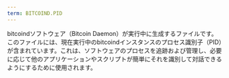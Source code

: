 ```yaml
---
term: BITCOIND.PID
---
```


bitcoindソフトウェア（Bitcoin Daemon）が実行中に生成するファイルです。このファイルには、現在実行中のbitcoindインスタンスのプロセス識別子（PID）が含まれています。これは、ソフトウェアのプロセスを追跡および管理し、必要に応じて他のアプリケーションやスクリプトが簡単にそれを識別して対話できるようにするために使用されます。